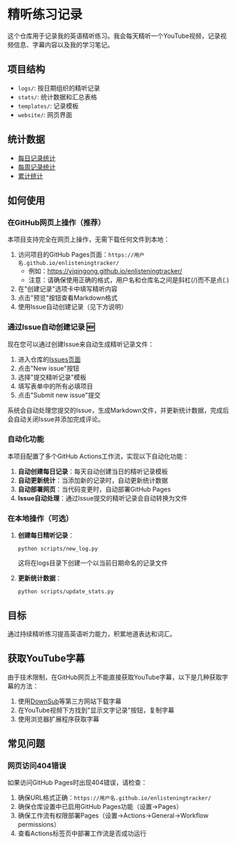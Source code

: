 # 精听练习记录

这个仓库用于记录我的英语精听练习。我会每天精听一个YouTube视频，记录视频信息、字幕内容以及我的学习笔记。

## 项目结构

- `logs/`: 按日期组织的精听记录
- `stats/`: 统计数据和汇总表格
- `templates/`: 记录模板
- `website/`: 网页界面

## 统计数据

- [每日记录统计](stats/daily.md)
- [每周记录统计](stats/weekly.md)
- [累计统计](stats/summary.md)

## 如何使用

### 在GitHub网页上操作（推荐）

本项目支持完全在网页上操作，无需下载任何文件到本地：

1. 访问项目的GitHub Pages页面：`https://用户名.github.io/enlisteningtracker/`
   - 例如：https://yiqingong.github.io/enlisteningtracker/
   - 注意：请确保使用正确的格式，用户名和仓库名之间是斜杠(/)而不是点(.)
2. 在"创建记录"选项卡中填写精听内容
3. 点击"预览"按钮查看Markdown格式
4. 使用Issue自动创建记录（见下方说明）

### 通过Issue自动创建记录 🆕

现在您可以通过创建Issue来自动生成精听记录文件：

1. 进入仓库的[Issues页面](../../issues)
2. 点击"New issue"按钮
3. 选择"提交精听记录"模板
4. 填写表单中的所有必填项目
5. 点击"Submit new issue"提交

系统会自动处理您提交的Issue，生成Markdown文件，并更新统计数据，完成后会自动关闭Issue并添加完成评论。

### 自动化功能

本项目配置了多个GitHub Actions工作流，实现以下自动化功能：

1. **自动创建每日记录**：每天自动创建当日的精听记录模板
2. **自动更新统计**：当添加新的记录时，自动更新统计数据
3. **自动部署网页**：当代码变更时，自动部署GitHub Pages
4. **Issue自动处理**：通过Issue提交的精听记录会自动转换为文件

### 在本地操作（可选）

1. **创建每日精听记录**：
   ```
   python scripts/new_log.py
   ```
   这将在logs目录下创建一个以当前日期命名的记录文件

2. **更新统计数据**：
   ```
   python scripts/update_stats.py
   ```

## 目标

通过持续精听练习提高英语听力能力，积累地道表达和词汇。

## 获取YouTube字幕

由于技术限制，在GitHub网页上不能直接获取YouTube字幕，以下是几种获取字幕的方法：

1. 使用[DownSub](https://downsub.com/)等第三方网站下载字幕
2. 在YouTube视频下方找到"显示文字记录"按钮，复制字幕
3. 使用浏览器扩展程序获取字幕

## 常见问题

### 网页访问404错误

如果访问GitHub Pages时出现404错误，请检查：

1. 确保URL格式正确：`https://用户名.github.io/enlisteningtracker/`
2. 确保仓库设置中已启用GitHub Pages功能（设置->Pages）
3. 确保工作流有权限部署Pages（设置->Actions->General->Workflow permissions）
4. 查看Actions标签页中部署工作流是否成功运行 